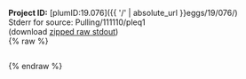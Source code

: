 **Project ID:** [plumID:19.076]({{ '/' | absolute_url }}eggs/19/076/)  
Stderr for source:  Pulling/111110/pleq1   
(download [zipped raw stdout](pleq1.plumed_master.stdout.txt.zip))  
{% raw %}
<pre>
</pre>
{% endraw %}
